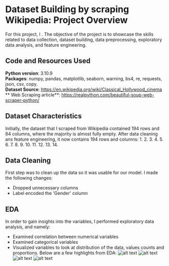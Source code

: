 # Dataset Building by scraping Wikipedia: Project Overview
For this project, I . The objective of the project is to showcase the skills related to data collection, dataset building, data preprocessing, exploratory data analysis, and feature engineering.

## Code and Resources Used
**Python version**: 3.10.9 <br>
**Packages**: numpy, pandas, matplotlib, seaborn, warning, bs4, re, requests, json, csv, copy. <br>
**Dataset Source**: https://en.wikipedia.org/wiki/Classical_Hollywood_cinema
** Web Scraping article**: https://realpython.com/beautiful-soup-web-scraper-python/

## Dataset Characteristics
Initially, the dataset that I scraped from Wikipedia contained 194 rows and 84 columns, where the majority is almost fully empty. After data cleaning ans feature engineering, it now contains 194 rows and  columns:
 1. 
 2. 
 3. 
 4. 
 5. 
 6. 
 7. 
 8. 
 9. 
 10. 
 11. 
 12. 
 13. 
 14. 

## Data Cleaning
First step was to clean up the data so it was usable for our model. I made the following changes:
*	Dropped unnecessary columns
*	Label encoded the 'Gender' column

## EDA
In order to gain insights into the variables, I performed exploratory data analysis, and namely:
* Examined correlation between numerical variables
* Examined categorical variables
* Visualized variables to look at distribution of the data, values counts and proportions. Below are a few highlights from EDA:
![alt text]()
![alt text]()
![alt text]()
![alt text]()
